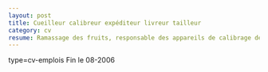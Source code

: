 ```yaml
---
layout: post
title: Cueilleur calibreur expéditeur livreur tailleur
category: cv
resume: Ramassage des fruits, responsable des appareils de calibrage des fruits (cerises et abricots). Préparation des commandes et livraisons. Tailleur des arbres aprés la récolte.
---
```

type=cv-emplois
Fin le 08-2006